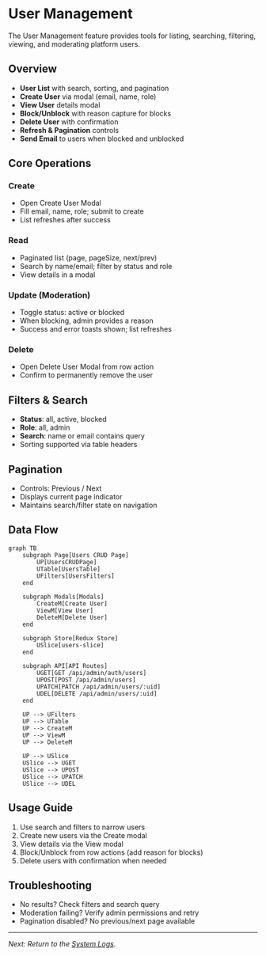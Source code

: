 # User Management

The User Management feature provides tools for listing, searching, filtering, viewing, and moderating platform users.

## Overview

- **User List** with search, sorting, and pagination
- **Create User** via modal (email, name, role)
- **View User** details modal
- **Block/Unblock** with reason capture for blocks
- **Delete User** with confirmation
- **Refresh & Pagination** controls
- **Send Email** to users when blocked and unblocked

## Core Operations

### Create
- Open Create User Modal
- Fill email, name, role; submit to create
- List refreshes after success

### Read
- Paginated list (page, pageSize, next/prev)
- Search by name/email; filter by status and role
- View details in a modal

### Update (Moderation)
- Toggle status: active or blocked
- When blocking, admin provides a reason
- Success and error toasts shown; list refreshes

### Delete
- Open Delete User Modal from row action
- Confirm to permanently remove the user

## Filters & Search

- **Status**: all, active, blocked
- **Role**: all, admin
- **Search**: name or email contains query
- Sorting supported via table headers

## Pagination

- Controls: Previous / Next
- Displays current page indicator
- Maintains search/filter state on navigation

## Data Flow

```mermaid
graph TB
    subgraph Page[Users CRUD Page]
        UP[UsersCRUDPage]
        UTable[UsersTable]
        UFilters[UsersFilters]
    end

    subgraph Modals[Modals]
        CreateM[Create User]
        ViewM[View User]
        DeleteM[Delete User]
    end

    subgraph Store[Redux Store]
        USlice[users-slice]
    end

    subgraph API[API Routes]
        UGET[GET /api/admin/auth/users]
        UPOST[POST /api/admin/users]
        UPATCH[PATCH /api/admin/users/:uid]
        UDEL[DELETE /api/admin/users/:uid]
    end

    UP --> UFilters
    UP --> UTable
    UP --> CreateM
    UP --> ViewM
    UP --> DeleteM

    UP --> USlice
    USlice --> UGET
    USlice --> UPOST
    USlice --> UPATCH
    USlice --> UDEL
```

## Usage Guide

1. Use search and filters to narrow users
2. Create new users via the Create modal
3. View details via the View modal
4. Block/Unblock from row actions (add reason for blocks)
5. Delete users with confirmation when needed

## Troubleshooting

- No results? Check filters and search query
- Moderation failing? Verify admin permissions and retry
- Pagination disabled? No previous/next page available

---

*Next: Return to the [System Logs](system-logs.md).*
